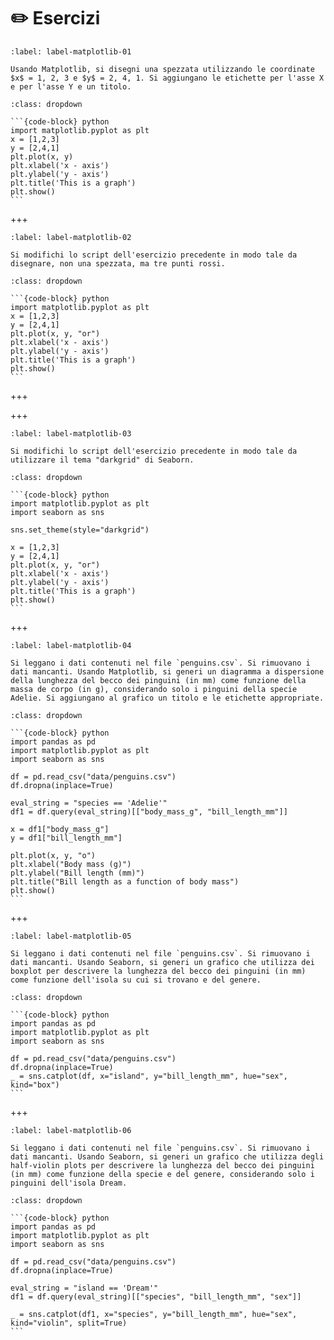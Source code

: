 # ✏️ Esercizi

```{exercise}
:label: label-matplotlib-01

Usando Matplotlib, si disegni una spezzata utilizzando le coordinate $x$ = 1, 2, 3 e $y$ = 2, 4, 1. Si aggiungano le etichette per l'asse X e per l'asse Y e un titolo.
```

````{solution} label-matplotlib-01
:class: dropdown

```{code-block} python
import matplotlib.pyplot as plt
x = [1,2,3]
y = [2,4,1]
plt.plot(x, y)
plt.xlabel('x - axis')
plt.ylabel('y - axis')
plt.title('This is a graph')
plt.show()
```
````

+++

```{exercise}
:label: label-matplotlib-02

Si modifichi lo script dell'esercizio precedente in modo tale da disegnare, non una spezzata, ma tre punti rossi.
```

````{solution} label-matplotlib-02
:class: dropdown

```{code-block} python
import matplotlib.pyplot as plt
x = [1,2,3]
y = [2,4,1]
plt.plot(x, y, "or")
plt.xlabel('x - axis')
plt.ylabel('y - axis')
plt.title('This is a graph')
plt.show()
```
````

+++

+++

```{exercise}
:label: label-matplotlib-03

Si modifichi lo script dell'esercizio precedente in modo tale da utilizzare il tema "darkgrid" di Seaborn.
```

````{solution} label-matplotlib-03
:class: dropdown

```{code-block} python
import matplotlib.pyplot as plt
import seaborn as sns

sns.set_theme(style="darkgrid")

x = [1,2,3]
y = [2,4,1]
plt.plot(x, y, "or")
plt.xlabel('x - axis')
plt.ylabel('y - axis')
plt.title('This is a graph')
plt.show()
```
````

+++

```{exercise}
:label: label-matplotlib-04

Si leggano i dati contenuti nel file `penguins.csv`. Si rimuovano i dati mancanti. Usando Matplotlib, si generi un diagramma a dispersione della lunghezza del becco dei pinguini (in mm) come funzione della massa de corpo (in g), considerando solo i pinguini della specie Adelie. Si aggiungano al grafico un titolo e le etichette appropriate. 
```

````{solution} label-matplotlib-04
:class: dropdown

```{code-block} python
import pandas as pd
import matplotlib.pyplot as plt
import seaborn as sns

df = pd.read_csv("data/penguins.csv")
df.dropna(inplace=True)

eval_string = "species == 'Adelie'"
df1 = df.query(eval_string)[["body_mass_g", "bill_length_mm"]]

x = df1["body_mass_g"]
y = df1["bill_length_mm"]

plt.plot(x, y, "o")
plt.xlabel("Body mass (g)")
plt.ylabel("Bill length (mm)")
plt.title("Bill length as a function of body mass")
plt.show()
```
````

+++

```{exercise}
:label: label-matplotlib-05

Si leggano i dati contenuti nel file `penguins.csv`. Si rimuovano i dati mancanti. Usando Seaborn, si generi un grafico che utilizza dei boxplot per descrivere la lunghezza del becco dei pinguini (in mm) come funzione dell'isola su cui si trovano e del genere. 
```

````{solution} label-matplotlib-05
:class: dropdown

```{code-block} python
import pandas as pd
import matplotlib.pyplot as plt
import seaborn as sns

df = pd.read_csv("data/penguins.csv")
df.dropna(inplace=True)
_ = sns.catplot(df, x="island", y="bill_length_mm", hue="sex", kind="box")
```
````

+++

```{exercise}
:label: label-matplotlib-06

Si leggano i dati contenuti nel file `penguins.csv`. Si rimuovano i dati mancanti. Usando Seaborn, si generi un grafico che utilizza degli half-violin plots per descrivere la lunghezza del becco dei pinguini (in mm) come funzione della specie e del genere, considerando solo i pinguini dell'isola Dream. 
```

````{solution} label-matplotlib-06
:class: dropdown

```{code-block} python
import pandas as pd
import matplotlib.pyplot as plt
import seaborn as sns

df = pd.read_csv("data/penguins.csv")
df.dropna(inplace=True)

eval_string = "island == 'Dream'"
df1 = df.query(eval_string)[["species", "bill_length_mm", "sex"]]

_ = sns.catplot(df1, x="species", y="bill_length_mm", hue="sex", kind="violin", split=True)
```
````